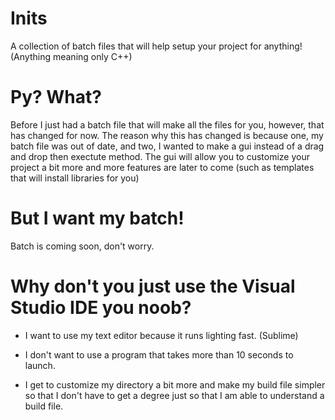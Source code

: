 # Inits
A collection of batch files that will help setup your project for anything! (Anything meaning only C++)

# Py? What?
Before I just had a batch file that will make all the files for you, however, that has changed for now.
The reason why this has changed is because one, my batch file was out of date, and two, I wanted to make a gui instead of a drag and drop then exectute method. The gui will allow you to customize your project a bit more and more features are later to come (such as templates that will install libraries for you)

# But I want my batch!
Batch is coming soon, don't worry.

# Why don't you just use the Visual Studio IDE you noob?
* I want to use my text editor because it runs lighting fast. (Sublime)

* I don't want to use a program that takes more than 10 seconds to launch.

* I get to customize my directory a bit more and make my build file simpler so that I don't have to get a degree just so that I am able to understand a build file.
